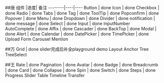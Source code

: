 ##唐
组件    |进度| 备注
--------|----|----
Button  |  done
Icon  |  done
Checkbox  |  done
Radio  |  done
Tabs | done
Tag | done
ToolTip | done
Popconfirm | done
Popover | done
Menu | done
Dropdown | done
Divider | done
notification | done
message | done
Select | done
Input | done
InputNumber
AutoComplete | done
Affix | done
Cascader | done
BackTop | done
Modal | done
Alert | done
Calendar | done
DatePicker | done
TimePicker | done
Upload
Form
Carousel
Mention

##万
Grid | done slider完成后补全playground demo
Layout
Anchor
Tree
TreeSelect

##王
Rate  |  done
Pagination  |  done
Avatar  |  done
Badge  |  done
Breadcrumb |  done
Card  | done
Collapse | done
Spin | done
Switch | done
Steps | done
Progress
Slider
Table
Timeline
Transfer









